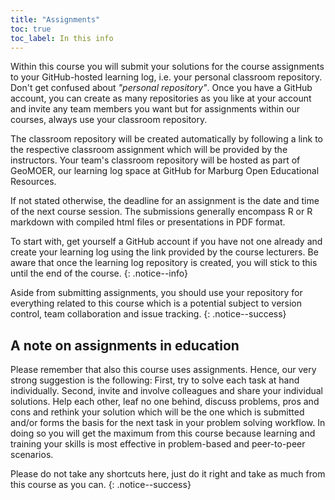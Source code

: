 ```yaml
---
title: "Assignments"
toc: true
toc_label: In this info
---
```




Within this course you will submit your solutions for the course assignments to your GitHub-hosted learning log, i.e. your  personal classroom repository. Don't get confused about _"personal repository"_. Once you have a GitHub account, you can create as many repositories as you like at your account and invite any team members you want but for assignments within our courses, always use your classroom repository. 
<!--more-->
The classroom repository will be created automatically by following a link to the respective classroom assignment which will be provided by the instructors. Your team's classroom repository will be hosted as part of GeoMOER, our learning log space at GitHub for Marburg Open Educational Resources.

If not stated otherwise, the deadline for an assignment is the date and time of the next course session. The submissions generally encompass R or R markdown with compiled html files or presentations in PDF format.

To start with, get yourself a GitHub account if you have not one already and create your learning log using the link provided by the course lecturers. Be aware that once the learning log repository is created, you will stick to this until the end of the course.
{: .notice--info}

Aside from submitting assignments, you should use your repository for everything related to this course which is a potential subject to version control, team collaboration and issue tracking.
{: .notice--success}



## A note on assignments in education
Please remember that also this course uses assignments. Hence, our very strong suggestion is the following: First, try to solve each task at hand individually. Second, invite and involve colleagues and share your individual solutions. Help each other, leaf no one behind, discuss problems, pros and cons and rethink your solution which will be the one which is submitted and/or forms the basis for the next task in your problem solving workflow. In doing so you will get the maximum from this course because learning and training your skills is most effective in problem-based and peer-to-peer scenarios.


Please do not take any shortcuts here, just do it right and take as much from this course as you can.
{: .notice--success}



